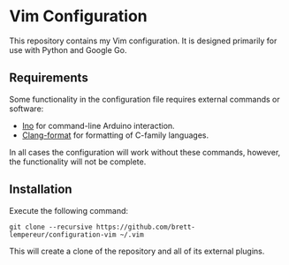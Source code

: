 # Vim Configuration

This repository contains my Vim configuration.  It is designed primarily for
use with Python and Google Go.

## Requirements

Some functionality in the configuration file requires external commands or software:

* [Ino](http://inotool.org) for command-line Arduino interaction.
* [Clang-format](http://clang.llvm.org/docs/ClangFormat.html) for formatting of C-family languages.

In all cases the configuration will work without these commands, however, the
functionality will not be complete.

## Installation

Execute the following command:

    git clone --recursive https://github.com/brett-lempereur/configuration-vim ~/.vim

This will create a clone of the repository and all of its external plugins.

